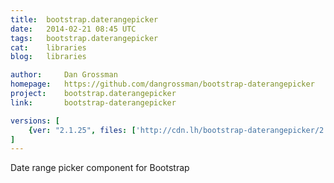 ```yaml
---
title:	bootstrap.daterangepicker
date:	2014-02-21 08:45 UTC
tags:	bootstrap.daterangepicker
cat:	libraries
blog:	libraries

author:		Dan Grossman
homepage:	https://github.com/dangrossman/bootstrap-daterangepicker
project:	bootstrap.daterangepicker
link:		bootstrap-daterangepicker

versions: [
	{ver: "2.1.25", files: ['http://cdn.lh/bootstrap-daterangepicker/2.1.25/daterangepicker.js', 'http://cdn.lh/bootstrap-daterangepicker/2.1.25/daterangepicker.css']},
]
---
```


Date range picker component for Bootstrap 